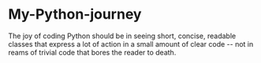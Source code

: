 # My-Python-journey
The joy of coding Python should be in seeing short, concise, readable classes that express a lot of action in a small amount of clear code -- not in reams of trivial code that bores the reader to death.
